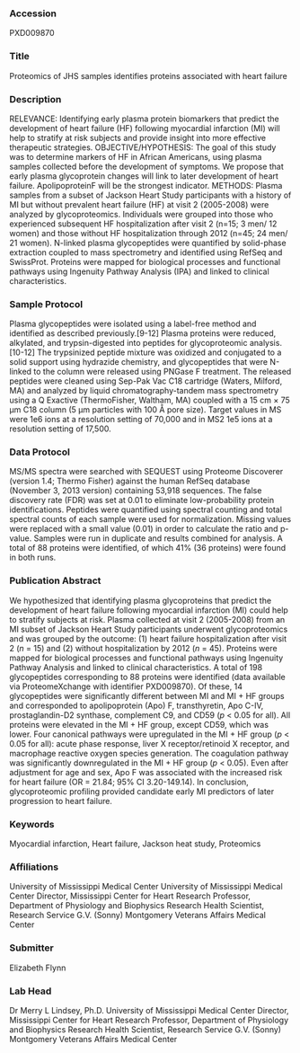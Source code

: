 ### Accession
PXD009870

### Title
Proteomics of JHS samples identifies proteins associated with heart failure

### Description
RELEVANCE: Identifying early plasma protein biomarkers that predict the development of heart failure (HF) following myocardial infarction (MI) will help to stratify at risk subjects and provide insight into more effective therapeutic strategies. OBJECTIVE/HYPOTHESIS: The goal of this study was to determine markers of HF in African Americans, using plasma samples collected before the development of symptoms. We propose that early plasma glycoprotein changes will link to later development of heart failure.  ApolipoproteinF will be the strongest indicator. METHODS: Plasma samples from a subset of Jackson Heart Study participants with a history of MI but without prevalent heart failure (HF) at visit 2 (2005-2008) were analyzed by glycoproteomics. Individuals were grouped into those who experienced subsequent HF hospitalization after visit 2 (n=15; 3 men/ 12 women) and those without HF hospitalization through 2012 (n=45; 24 men/ 21 women). N-linked plasma glycopeptides were quantified by solid-phase extraction coupled to mass spectrometry and identified using RefSeq and SwissProt. Proteins were mapped for biological processes and functional pathways using Ingenuity Pathway Analysis (IPA) and linked to clinical characteristics.

### Sample Protocol
Plasma glycopeptides were isolated using a label-free method and identified as described previously.[9-12] Plasma proteins were reduced, alkylated, and trypsin-digested into peptides for glycoproteomic analysis.[10-12] The trypsinized peptide mixture was oxidized and conjugated to a solid support using hydrazide chemistry, and glycopeptides that were N-linked to the column were released using PNGase F treatment. The released peptides were cleaned using Sep-Pak Vac C18 cartridge (Waters, Milford, MA) and analyzed by liquid chromatography-tandem mass spectrometry using a Q Exactive (ThermoFisher, Waltham, MA) coupled with a 15 cm × 75 μm C18 column (5 μm particles with 100 Å pore size). Target values in MS were 1e6 ions at a resolution setting of 70,000 and in MS2 1e5 ions at a resolution setting of 17,500.

### Data Protocol
MS/MS spectra were searched with SEQUEST using Proteome Discoverer (version 1.4; Thermo Fisher) against the human RefSeq database (November 3, 2013 version) containing 53,918 sequences. The false discovery rate (FDR) was set at 0.01 to eliminate low-probability protein identifications. Peptides were quantified using spectral counting and total spectral counts of each sample were used for normalization. Missing values were replaced with a small value (0.01) in order to calculate the ratio and p-value. Samples were run in duplicate and results combined for analysis. A total of 88 proteins were identified, of which 41% (36 proteins) were found in both runs.

### Publication Abstract
We hypothesized that identifying plasma glycoproteins that predict the development of heart failure following myocardial infarction (MI) could help to stratify subjects at risk. Plasma collected at visit 2 (2005-2008) from an MI subset of Jackson Heart Study participants underwent glycoproteomics and was grouped by the outcome: (1) heart failure hospitalization after visit 2 (<i>n</i> = 15) and (2) without hospitalization by 2012 (<i>n</i> = 45). Proteins were mapped for biological processes and functional pathways using Ingenuity Pathway Analysis and linked to clinical characteristics. A total of 198 glycopeptides corresponding to 88 proteins were identified (data available via ProteomeXchange with identifier PXD009870). Of these, 14 glycopeptides were significantly different between MI and MI + HF groups and corresponded to apolipoprotein (Apo) F, transthyretin, Apo C-IV, prostaglandin-D2 synthase, complement C9, and CD59 (<i>p</i> &lt; 0.05 for all). All proteins were elevated in the MI + HF group, except CD59, which was lower. Four canonical pathways were upregulated in the MI + HF group (<i>p</i> &lt; 0.05 for all): acute phase response, liver X receptor/retinoid X receptor, and macrophage reactive oxygen species generation. The coagulation pathway was significantly downregulated in the MI + HF group (<i>p</i> &lt; 0.05). Even after adjustment for age and sex, Apo F was associated with the increased risk for heart failure (OR = 21.84; 95% CI 3.20-149.14). In conclusion, glycoproteomic profiling provided candidate early MI predictors of later progression to heart failure.

### Keywords
Myocardial infarction, Heart failure, Jackson heat study, Proteomics

### Affiliations
University of Mississippi Medical Center
University of Mississippi Medical Center Director, Mississippi Center for Heart Research Professor, Department of Physiology and Biophysics Research Health Scientist, Research Service G.V. (Sonny) Montgomery Veterans Affairs Medical Center

### Submitter
Elizabeth Flynn

### Lab Head
Dr Merry L Lindsey, Ph.D.
University of Mississippi Medical Center Director, Mississippi Center for Heart Research Professor, Department of Physiology and Biophysics Research Health Scientist, Research Service G.V. (Sonny) Montgomery Veterans Affairs Medical Center


